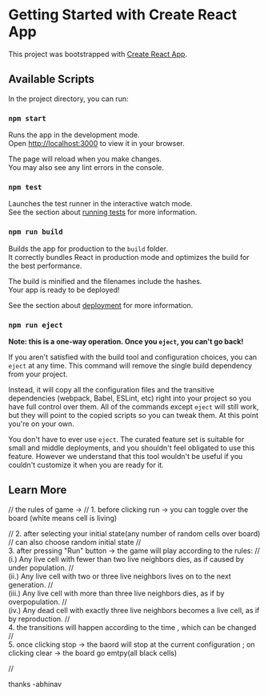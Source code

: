 # Getting Started with Create React App

This project was bootstrapped with [Create React App](https://github.com/facebook/create-react-app).

## Available Scripts

In the project directory, you can run:

### `npm start`

Runs the app in the development mode.\
Open [http://localhost:3000](http://localhost:3000) to view it in your browser.

The page will reload when you make changes.\
You may also see any lint errors in the console.

### `npm test`

Launches the test runner in the interactive watch mode.\
See the section about [running tests](https://facebook.github.io/create-react-app/docs/running-tests) for more information.

### `npm run build`

Builds the app for production to the `build` folder.\
It correctly bundles React in production mode and optimizes the build for the best performance.

The build is minified and the filenames include the hashes.\
Your app is ready to be deployed!

See the section about [deployment](https://facebook.github.io/create-react-app/docs/deployment) for more information.

### `npm run eject`

**Note: this is a one-way operation. Once you `eject`, you can't go back!**

If you aren't satisfied with the build tool and configuration choices, you can `eject` at any time. This command will remove the single build dependency from your project.

Instead, it will copy all the configuration files and the transitive dependencies (webpack, Babel, ESLint, etc) right into your project so you have full control over them. All of the commands except `eject` will still work, but they will point to the copied scripts so you can tweak them. At this point you're on your own.

You don't have to ever use `eject`. The curated feature set is suitable for small and middle deployments, and you shouldn't feel obligated to use this feature. However we understand that this tool wouldn't be useful if you couldn't customize it when you are ready for it.

## Learn More

// the rules of game ->
//                      1. before clicking run -> you can toggle over the board (white means cell is living) 

//                      2. after selecting your initial state(any number of random cells over board)  // can also choose random initial state
//                     
                        3. after pressing "Run" button -> the game will play according to the rules:
//                                                                        
                                          (i.)  Any live cell with fewer than two live neighbors dies, as if caused by under population.
//                                                                        
                                          (ii.) Any live cell with two or three live neighbors lives on to the next generation.
//                                                                        
                                          (iii.) Any live cell with more than three live neighbors dies, as if by overpopulation.
//                                                                        
                                          (iv.)  Any dead cell with exactly three live neighbors becomes a live cell, as if by reproduction.
//                      
                        4. the transitions will happen according to the time , which can be changed 
//                     
                        5. once clicking stop -> the baord will stop at the current configuration ; on clicking clear -> the board go emtpy(all black cells)

// 

thanks -abhinav
